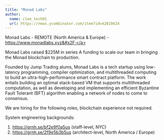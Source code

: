 ```yaml
---
title: "Monad Labs"
author:
  name: clee_tech01
  url: https://news.ycombinator.com/item?id=42019424
---
```

Monad Labs - REMOTE (North America &amp; Europe) - <a href="https:&#x2F;&#x2F;www.monadlabs.xyz&#x2F;" rel="nofollow">https:&#x2F;&#x2F;www.monadlabs.xyz&#x2F;</a>

Monad Labs raised $225M in series A funding to scale our team in bringing the Monad blockchain to production.

Founded by Jump Trading alums, Monad Labs is a tech startup using low-latency programming, compiler optimization, and multithreaded computing to build an ultra-high-performance smart contract platform. The work entails building an optimal stack-based VM that supports multithreaded computation, as well as developing and implementing an efficient Byzantine Fault Tolerant (BFT) algorithm enabling a network of nodes to come to consensus.

We are hiring for the following roles, blockchain experience not required.

System engineering backgrounds:
1. <a href="https:&#x2F;&#x2F;grnh.se&#x2F;bf2e9f0a5us" rel="nofollow">https:&#x2F;&#x2F;grnh.se&#x2F;bf2e9f0a5us</a> (staff-level, NYC)
2. <a href="https:&#x2F;&#x2F;grnh.se&#x2F;2f9e5b3b5us" rel="nofollow">https:&#x2F;&#x2F;grnh.se&#x2F;2f9e5b3b5us</a> (architect-level, North America &#x2F; Europe)
<JobApplication />
